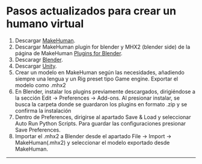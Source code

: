 # Pasos actualizados para crear un humano virtual

1. Descargar [MakeHuman](http://www.makehumancommunity.org/content/downloads.html "Download stable release").
2. Descargar MakeHuman plugin for blender y MHX2 (blender side) de la página de MakeHuman [Plugins for Blender](http://www.makehumancommunity.org/content/plugins.html "Plugins MakeHuman-Blender").
3. Descaragr [Blender](https://www.blender.org/download/ "Download Blender").
4. Descargar [Unity](https://unity.com/download "Download Unity").
5. Crear un modelo en MakeHuman según las necesidades, añadiendo siempre una lengua y un Rig preset tipo Game engine. Exportar el modelo como .mhx2
6. En Blender, instalar los plugins previamente descargados, dirigiéndose a la sección Edit -> Preferences -> Add-ons. Al presionar instalar, se busca la carpeta donde se guardaron los plugins en formato .zip y se confirma la instalación
7. Dentro de Preferences, dirigirse al apartado Save & Load y seleccionar Auto Run Python Scripts. Para guardar las configuraciones presionar Save Preferences.
8. Importar el .mhx2 a Blender desde el apartado File -> Import -> MakeHuman(.mhx2) y seleccionar el modelo exportado desde MakeHuman.
-----
